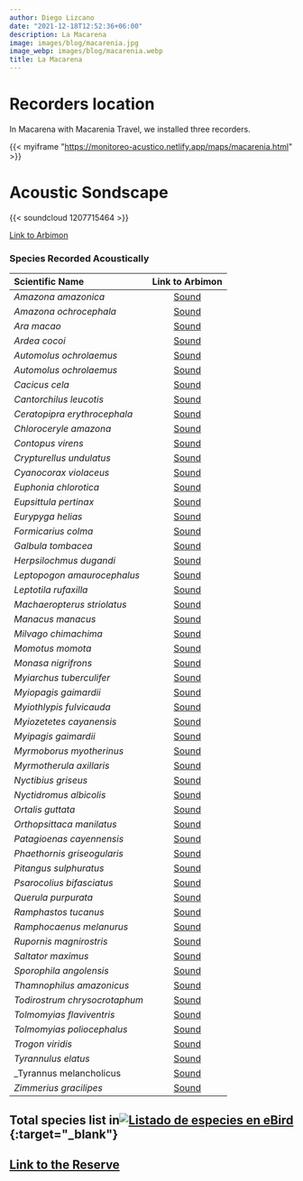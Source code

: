 ```yaml
---
author: Diego Lizcano
date: "2021-12-18T12:52:36+06:00"
description: La Macarena
image: images/blog/macarenia.jpg
image_webp: images/blog/macarenia.webp
title: La Macarena
---
```


# Recorders location


In Macarena with Macarenia Travel, we installed three recorders.

{{< myiframe "https://monitoreo-acustico.netlify.app/maps/macarenia.html" >}}



# Acoustic Sondscape

{{< soundcloud 1207715464 >}}


[Link to Arbimon](https://arbimon.rfcx.org/project/destinos-awake/visualizer/rec/42792925)



### Species Recorded Acoustically


|__Scientific Name__| Link to Arbimon|
| :---        |     :----:   |
|_Amazona amazonica_|	 	[Sound](	https://arbimon.rfcx.org/project/destinos-awake/visualizer/rec/42789912	)	|
|_Amazona ochrocephala_|	 	[Sound](	https://arbimon.rfcx.org/project/destinos-awake/visualizer/rec/42872706	)	|
|_Ara macao_|	 	[Sound](	https://arbimon.rfcx.org/project/destinos-awake/visualizer/rec/42791463	)	|
|_Ardea cocoi_|	 	[Sound](	https://arbimon.rfcx.org/project/destinos-awake/visualizer/rec/42883150	)	|
|_Automolus ochrolaemus_|	 	[Sound](	https://arbimon.rfcx.org/project/destinos-awake/visualizer/rec/42877653	)	|
|_Automolus ochrolaemus_|	 	[Sound](	https://arbimon.rfcx.org/project/destinos-awake/visualizer/rec/43055001	)	|
|_Cacicus cela_|	 	[Sound](	https://arbimon.rfcx.org/project/destinos-awake/visualizer/rec/42881800	)	|
|_Cantorchilus leucotis_|	 	[Sound](	https://arbimon.rfcx.org/project/destinos-awake/visualizer/rec/43053880	)	|
|_Ceratopipra erythrocephala_|	 	[Sound](	https://arbimon.rfcx.org/project/destinos-awake/visualizer/rec/42785610	)	|
|_Chloroceryle amazona_|	 	[Sound](	https://arbimon.rfcx.org/project/destinos-awake/visualizer/rec/42789912	)	|
|_Contopus virens_|	 	[Sound](	https://arbimon.rfcx.org/project/destinos-awake/visualizer/rec/42785334	)	|
|_Crypturellus undulatus_|	 	[Sound](	https://arbimon.rfcx.org/project/destinos-awake/visualizer/rec/42791739	)	|
|_Cyanocorax violaceus_|	 	[Sound](	https://arbimon.rfcx.org/project/destinos-awake/visualizer/rec/43075464	)	|
|_Euphonia chlorotica_|	 	[Sound](	https://arbimon.rfcx.org/project/destinos-awake/visualizer/rec/42881916	)	|
|_Eupsittula pertinax_|	 	[Sound](	https://arbimon.rfcx.org/project/destinos-awake/visualizer/rec/42882907	)	|
|_Eurypyga helias_|	 	[Sound](	https://arbimon.rfcx.org/project/destinos-awake/visualizer/rec/42882037	)	|
|_Formicarius colma_|	 	[Sound](	https://arbimon.rfcx.org/project/destinos-awake/visualizer/rec/43053049	)	|
|_Galbula tombacea_|	 	[Sound](	https://arbimon.rfcx.org/project/destinos-awake/visualizer/rec/42789927	)	|
|_Herpsilochmus dugandi_|	 	[Sound](	https://arbimon.rfcx.org/project/destinos-awake/visualizer/rec/42883336	)	|
|_Leptopogon amaurocephalus_|	 	[Sound](	https://arbimon.rfcx.org/project/destinos-awake/visualizer/rec/42882750	)	|
|_Leptotila rufaxilla_|	 	[Sound](	https://arbimon.rfcx.org/project/destinos-awake/visualizer/rec/42791499	)	|
|_Machaeropterus striolatus_|	 	[Sound](	https://arbimon.rfcx.org/project/destinos-awake/visualizer/rec/42928999	)	|
|_Manacus manacus_|	 	[Sound](	https://arbimon.rfcx.org/project/destinos-awake/visualizer/rec/42790021	)	|
|_Milvago chimachima_|	 	[Sound](	https://arbimon.rfcx.org/project/destinos-awake/visualizer/rec/42877653	)	|
|_Momotus momota_|	 	[Sound](	https://arbimon.rfcx.org/project/destinos-awake/visualizer/rec/42791640	)	|
|_Monasa nigrifrons_|	 	[Sound](	https://arbimon.rfcx.org/project/destinos-awake/visualizer/rec/42789942	)	|
|_Myiarchus tuberculifer_|	 	[Sound](	https://arbimon.rfcx.org/project/destinos-awake/visualizer/rec/42789846	)	|
|_Myiopagis gaimardii_|	 	[Sound](	https://arbimon.rfcx.org/project/destinos-awake/visualizer/rec/42883287	)	|
|_Myiothlypis fulvicauda_|	 	[Sound](	https://arbimon.rfcx.org/project/destinos-awake/visualizer/rec/42873684	)	|
|_Myiozetetes cayanensis_|	 	[Sound](	https://arbimon.rfcx.org/project/destinos-awake/visualizer/rec/42791491	)	|
|_Myipagis gaimardii_|	 	[Sound](	https://arbimon.rfcx.org/project/destinos-awake/visualizer/rec/43053253	)	|
|_Myrmoborus myotherinus_|	 	[Sound](	https://arbimon.rfcx.org/project/destinos-awake/visualizer/rec/43074991	)	|
|_Myrmotherula axillaris_|	 	[Sound](	https://arbimon.rfcx.org/project/destinos-awake/visualizer/rec/42882266	)	|
|_Nyctibius griseus_|	 	[Sound](	https://arbimon.rfcx.org/project/destinos-awake/visualizer/rec/42929108	)	|
|_Nyctidromus albicolis_|	 	[Sound](	https://arbimon.rfcx.org/project/destinos-awake/visualizer/rec/42785615	)	|
|_Ortalis guttata_|	 	[Sound](	https://arbimon.rfcx.org/project/destinos-awake/visualizer/rec/42790028	)	|
|_Orthopsittaca manilatus_|	 	[Sound](	https://arbimon.rfcx.org/project/destinos-awake/visualizer/rec/43053187	)	|
|_Patagioenas cayennensis_|	 	[Sound](	https://arbimon.rfcx.org/project/destinos-awake/visualizer/rec/42785794	)	|
|_Phaethornis griseogularis_|	 	[Sound](	https://arbimon.rfcx.org/project/destinos-awake/visualizer/rec/42883024	)	|
|_Pitangus sulphuratus_|	 	[Sound](	https://arbimon.rfcx.org/project/destinos-awake/visualizer/rec/42928998	)	|
|_Psarocolius bifasciatus_|	 	[Sound](	https://arbimon.rfcx.org/project/destinos-awake/visualizer/rec/42786118	)	|
|_Querula purpurata_|	 	[Sound](	https://arbimon.rfcx.org/project/destinos-awake/visualizer/rec/43053848	)	|
|_Ramphastos tucanus_|	 	[Sound](	https://arbimon.rfcx.org/project/destinos-awake/visualizer/rec/42785740	)	|
|_Ramphocaenus melanurus_|	 	[Sound](	https://arbimon.rfcx.org/project/destinos-awake/visualizer/rec/42929144	)	|
|_Rupornis magnirostris_|	 	[Sound](	https://arbimon.rfcx.org/project/destinos-awake/visualizer/rec/42877949	)	|
|_Saltator maximus_|	 	[Sound](	https://arbimon.rfcx.org/project/destinos-awake/visualizer/rec/42878512	)	|
|_Sporophila angolensis_|	 	[Sound](	https://arbimon.rfcx.org/project/destinos-awake/visualizer/rec/42791466	)	|
|_Thamnophilus amazonicus_|	 	[Sound](	https://arbimon.rfcx.org/project/destinos-awake/visualizer/rec/42883287	)	|
|_Todirostrum chrysocrotaphum_|	 	[Sound](	https://arbimon.rfcx.org/project/destinos-awake/visualizer/rec/42880359	)	|
|_Tolmomyias flaviventris_|	 	[Sound](	https://arbimon.rfcx.org/project/destinos-awake/visualizer/rec/42883020	)	|
|_Tolmomyias poliocephalus_|	 	[Sound](	https://arbimon.rfcx.org/project/destinos-awake/visualizer/rec/42789925	)	|
|_Trogon viridis_|	 	[Sound](	https://arbimon.rfcx.org/project/destinos-awake/visualizer/rec/42882793	)	|
|_Tyrannulus elatus_|	 	[Sound](	https://arbimon.rfcx.org/project/destinos-awake/visualizer/rec/42789849	)	|
|_Tyrannus melancholicus	|	 	[Sound](	https://arbimon.rfcx.org/project/destinos-awake/visualizer/rec/42882904	)	|
|_Zimmerius gracilipes_|	 	[Sound](	https://arbimon.rfcx.org/project/destinos-awake/visualizer/rec/42791346	)	|




## Total species list in[![Listado de especies en eBird](/images/blog/Logo_ebird.png "Reserva-Macarenia")](https://ebird.org/colombia/checklist/S101825093){:target="_blank"}



## [Link to the Reserve](https://macareniatravel.wixsite.com)




